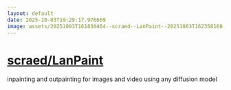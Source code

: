 ```yaml
---
layout: default
date: 2025-10-03T19:29:17.976669
image: assets/20251003T161830464--scraed--LanPaint--20251003T162358160--cropped.png
---
```


# [scraed/LanPaint](https://github.com/scraed/LanPaint)

inpainting and outpainting for images and video using any diffusion model
